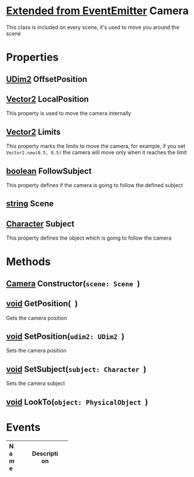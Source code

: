 # [Extended from EventEmitter](EventEmitter.md) Camera 
This class is included on every scene, it's used to move you around the scene
	 
# Properties

## [UDim2](UDim2.md) OffsetPosition

## [Vector2](Vector2.md) LocalPosition
This property is used to move the camera internally
		
## [Vector2](Vector2.md) Limits
This property marks the limits to move the camera, for example, if you set `Vector2.new(0.5, 0.5)` the camera will move only when it reaches the limit
		
## [boolean](boolean.md) FollowSubject
This property defines if the camera is going to follow the defined subject

## [string](string.md) Scene

## [Character](Character.md) Subject
This property defines the object which is going to follow the camera
		


# Methods

## [Camera](Camera.md) Constructor(`scene: Scene `) 
 
## [void](https://create.roblox.com/docs/reference/engine/datatypes/UDim2) GetPosition(` `) 
 Gets the camera position
	
## [void](https://create.roblox.com/docs/scripting/luau/nil) SetPosition(`udim2: UDim2 `) 
 Sets the camera position
	
## [void](https://create.roblox.com/docs/scripting/luau/nil) SetSubject(`subject: Character `) 
 Sets the camera subject
	
## [void](void.md) LookTo(`object: PhysicalObject `) 
 

# Events
|<div style="width:20%; max-size: 20%">Name</div>|<div style="width:80%; max-size: 80%">Description</div>|
|---|---|



